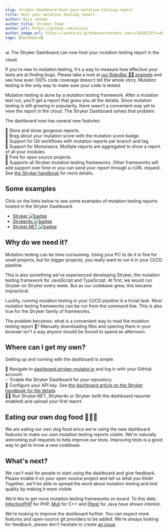 ```yaml
---
slug: stryker-dashboard-host-your-mutation-testing-report
title: Host your mutation testing report
author: Nico Jansen
author_title: Stryker Team
author_url: https://github.com/nicojs
author_image_url: https://avatars3.githubusercontent.com/u/1828233?s=400&u=fec18ad3776aaafec54c49bbd7173a841ae7ea59&v=4
tags: [dashboard]
---
```


📊 The Stryker Dashboard can now host your mutation testing report in the cloud.

<!--truncate-->

If you're new to mutation testing, it's a way to measure how effective your tests are at finding bugs.
Please take a look at [our RoboBar 🤖🍷 example](/example) and see how even 100% code coverage doesn't tell the whole story.
Mutation testing is the only way to make sure your code is tested.

Mutation testing is done by a mutation testing framework. After a mutation test run, you'll get a report that gives you all the details.
Since mutation testing is still growing in popularity, there wasn't a convenient way yet to view the report in the cloud.
The Stryker Dashboard solves that problem.

The dashboard now has several new features:

💄 Store and show gorgeous reports.  
🥇 Brag about your mutation score with the mutation score badge.  
🔀 Support for Git workflows with mutation reports per branch and tag.  
🐉 Support for Monorepos. Multiple reports are aggregated to show a report of all your modules.  
💸 Free for open source projects.  
🤝 Supports all Stryker mutation testing frameworks. Other frameworks will add support over time or you can send your report through a cURL request. See [the Stryker handbook](https://github.com/stryker-mutator/stryker-handbook/blob/master/dashboard.md) for more details.

## Some examples

Click on the links below to see some examples of mutation testing reports hosted in the Stryker Dashboard.

- [Stryker ![badge](https://img.shields.io/endpoint?style=flat&url=https%3A%2F%2Fbadge-api.stryker-mutator.io%2Fgithub.com%2Fstryker-mutator%2Fstryker%2Fmaster)](https://dashboard.stryker-mutator.io/reports/github.com/stryker-mutator/stryker-js/master)
- [Stryker4s ![badge](https://img.shields.io/endpoint?style=flat&url=https%3A%2F%2Fbadge-api.stryker-mutator.io%2Fgithub.com%2Fstryker-mutator%2Fstryker4s%2Fmaster)](https://dashboard.stryker-mutator.io/reports/github.com/stryker-mutator/stryker4s/master)
- [Stryker.NET ![badge](https://img.shields.io/endpoint?style=flat&url=https%3A%2F%2Fbadge-api.stryker-mutator.io%2Fgithub.com%2Fstryker-mutator%2Fstryker-net%2Fmaster)](https://dashboard.stryker-mutator.io/reports/github.com/stryker-mutator/stryker-net/master)

## Why do we need it?

Mutation testing can be time-consuming.
Using your PC to do it is fine for small projects, but for bigger projects, you really want to run it in your CI/CD pipeline.

This is also something we've experienced developing Stryker, the mutation testing framework for JavaScript and TypeScript.
At first, we would run Stryker on Stryker every week.
But as our codebase grew, this became impractical.

Luckily, running mutation testing in your CI/CD pipeline is a trivial task.
Most mutation testing frameworks can be run from the command line.
This is also true for the Stryker family of frameworks.

The problem becomes: what is a convenient way to read the mutation testing report 👀?
Manually downloading files and opening them in your browser isn't a way anyone should be forced to spend an afternoon.

## Where can I get my own?

Getting up and running with the dashboard is simple.

🎯 Navigate to [dashboard.stryker-mutator.io](https://dashboard.stryker-mutator.io) and log in with your GitHub account.  
✅ Enable the Stryker Dashboard for your repository.  
🔑 Configure your API key. See [the dashboard article on the Stryker handbook for the details](https://github.com/stryker-mutator/stryker-handbook/blob/master/dashboard.md)  
🏃‍♀️ Run Stryker.NET, Stryker4s or Stryker (with the dashboard reporter enabled) and upload your first report.

## Eating our own dog food 🍴🐶🥫

We are eating our own dog food since we're using the new dashboard features to make our own mutation testing reports visible.
We're naturally welcoming pull requests to help improve our tests.
Improving tests is a good way to get to know a new codebase.

## What's next?

We can't wait for people to start using the dashboard and give feedback.
Please enable it on your open-source project and tell us what you think!
Together, we'll be able to spread the word about mutation testing
and test quality by making it more visible

We'd like to get more mutation testing frameworks on board. To this date, [InfectionPHP](https://twitter.com/maks_rafalko/status/1207256423404638208) for PHP,
[Mull](https://twitter.com/1101_debian/status/1206613696564346881) for C++ and [Pitest](https://twitter.com/_pitest/status/1207251028653068288) for Java
have shown interest.

We're looking to improve the dashboard further. You can expect more features and open-source git providers to be added.
We're always looking for feedback, please don't hesitate to create [an issue](https://github.com/stryker-mutator/stryker-dashboard/issues/new).

